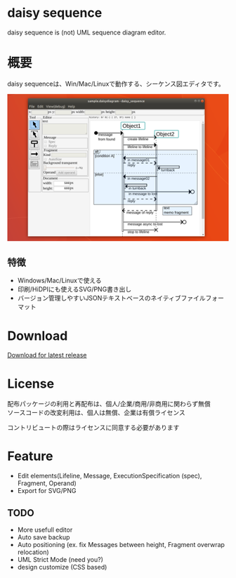 daisy sequence
====
daisy sequence is (not) UML sequence diagram editor.  

# 概要
daisy sequenceは、Win/Mac/Linuxで動作する、シーケンス図エディタです。  

![daisy sequence](document/image/daisy_sequence_201803.10.png)  

## 特徴
- Windows/Mac/Linuxで使える
- 印刷/HiDPIにも使えるSVG/PNG書き出し
- バージョン管理しやすいJSONテキストベースのネイティブファイルフォーマット

# Download
[Download for latest release](https://github.com/MichinariNukazawa/daisy_sequence/releases)  

# License
配布パッケージの利用と再配布は、個人/企業/商用/非商用に関わらず無償  
ソースコードの改変利用は、個人は無償、企業は有償ライセンス  

コントリビュートの際はライセンスに同意する必要があります  

# Feature
- Edit elements(Lifeline, Message, ExecutionSpecification (spec), Fragment, Operand)
- Export for SVG/PNG

## TODO
- More usefull editor
- Auto save backup
- Auto positioning (ex. fix Messages between height, Fragment overwrap relocation)
- UML Strict Mode (need you?)
- design customize (CSS based)


